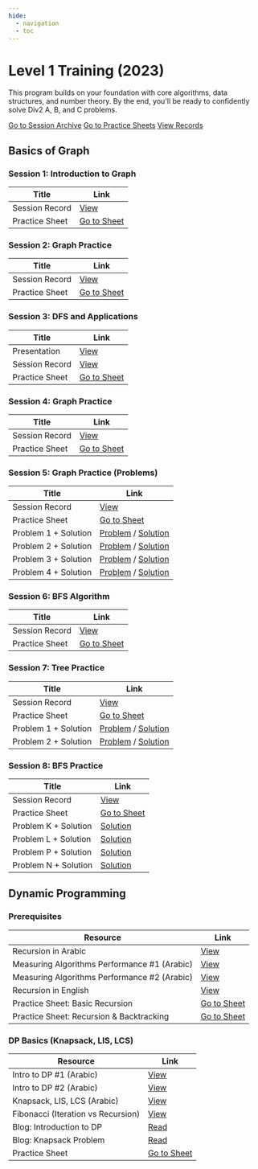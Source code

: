 ```yaml
---
hide:
  - navigation
  - toc
---
```


<div class="hero-section">
  <h1>Level 1 Training (2023)</h1>
  <p class="hero-subtitle">This program builds on your foundation with core algorithms, data structures, and number theory. By the end, you'll be ready to confidently solve Div2 A, B, and C problems.</p>
  <div class="hero-buttons">
    <a href="#" data-link="page:level1_sessions" target="_blank" class="md-button md-button--primary">Go to Session Archive</a>
    <a href="#" data-link="external:vjudge_phase2" target="_blank" class="md-button md-button--primary">Go to Practice Sheets</a>
    <a href="https://drive.google.com/drive/folders/1k6XrFa9HEShwP5vA8CoZfV-WNJJX7viE" target="_blank" class="md-button">View Records</a>
  </div>
</div>

## Basics of Graph

<h3>Session 1: Introduction to Graph</h3>
<table class="sessions-table">
  <thead>
    <tr>
      <th>Title</th>
      <th>Link</th>
    </tr>
  </thead>
  <tbody>
    <tr>
      <td>Session Record</td>
      <td><a href="https://drive.google.com/file/d/1GRwTBxJaFLe6sAAUqzihl81jhw4wtDex/view?usp=sharing" target="_blank">View</a></td>
    </tr>
    <tr>
      <td>Practice Sheet</td>
      <td><a href="https://vjudge.net/contest/550199" target="_blank">Go to Sheet</a></td>
    </tr>
  </tbody>
</table>

<h3>Session 2: Graph Practice</h3>
<table class="sessions-table">
  <thead>
    <tr>
      <th>Title</th>
      <th>Link</th>
    </tr>
  </thead>
  <tbody>
    <tr>
      <td>Session Record</td>
      <td><a href="https://drive.google.com/file/d/10wmLp0ebMyJNXNqZ5AQJOgPJYJyG3fmh/view?usp=sharing" target="_blank">View</a></td>
    </tr>
    <tr>
      <td>Practice Sheet</td>
      <td><a href="https://vjudge.net/contest/550199" target="_blank">Go to Sheet</a></td>
    </tr>
  </tbody>
</table>

<h3>Session 3: DFS and Applications</h3>
<table class="sessions-table">
  <thead>
    <tr>
      <th>Title</th>
      <th>Link</th>
    </tr>
  </thead>
  <tbody>
    <tr>
      <td>Presentation</td>
      <td><a href="https://github.com/Abdelrhmansersawy/Competitive_Programming/tree/main/MenofiaCPC/Phase2%20Training/introduction%20in%20DFS" target="_blank">View</a></td>
    </tr>
    <tr>
      <td>Session Record</td>
      <td><a href="https://drive.google.com/file/d/1Y77wY0fa96td2NS6BeEoZcOy4HX2s3en/view?usp=sharing" target="_blank">View</a></td>
    </tr>
    <tr>
      <td>Practice Sheet</td>
      <td><a href="https://vjudge.net/contest/553632" target="_blank">Go to Sheet</a></td>
    </tr>
  </tbody>
</table>

<h3>Session 4: Graph Practice</h3>
<table class="sessions-table">
  <thead>
    <tr>
      <th>Title</th>
      <th>Link</th>
    </tr>
  </thead>
  <tbody>
    <tr>
      <td>Session Record</td>
      <td><a href="https://drive.google.com/file/d/19ZDjs4hD1NtNYRPuq7pYUJqDal7s4M3P/view?usp=sharing" target="_blank">View</a></td>
    </tr>
    <tr>
      <td>Practice Sheet</td>
      <td><a href="https://vjudge.net/contest/553632" target="_blank">Go to Sheet</a></td>
    </tr>
  </tbody>
</table>

<h3>Session 5: Graph Practice (Problems)</h3>
<table class="sessions-table">
  <thead>
    <tr>
      <th>Title</th>
      <th>Link</th>
    </tr>
  </thead>
  <tbody>
    <tr>
      <td>Session Record</td>
      <td><a href="https://drive.google.com/file/d/1jVZsIDkMDwLlq_x-yb4nI9-Y2Fcy9V4F/view?usp=share_link" target="_blank">View</a></td>
    </tr>
    <tr>
      <td>Practice Sheet</td>
      <td><a href="https://vjudge.net/contest/553632" target="_blank">Go to Sheet</a></td>
    </tr>
    <tr>
      <td>Problem 1 + Solution</td>
      <td><a href="https://codeforces.com/problemset/problem/1294/F" target="_blank">Problem</a> / <a href="https://ideone.com/Aw1wgD" target="_blank">Solution</a></td>
    </tr>
    <tr>
      <td>Problem 2 + Solution</td>
      <td><a href="https://codeforces.com/problemset/problem/1760/G" target="_blank">Problem</a> / <a href="https://ideone.com/0L9wVj" target="_blank">Solution</a></td>
    </tr>
     <tr>
      <td>Problem 3 + Solution</td>
      <td><a href="https://codeforces.com/problemset/problem/219/D" target="_blank">Problem</a> / <a href="https://ideone.com/vchyg8" target="_blank">Solution</a></td>
    </tr>
     <tr>
      <td>Problem 4 + Solution</td>
      <td><a href="https://codeforces.com/problemset/problem/1702/G1" target="_blank">Problem</a> / <a href="https://ideone.com/npt1hj" target="_blank">Solution</a></td>
    </tr>
  </tbody>
</table>

<h3>Session 6: BFS Algorithm</h3>
<table class="sessions-table">
  <thead>
    <tr>
      <th>Title</th>
      <th>Link</th>
    </tr>
  </thead>
  <tbody>
    <tr>
      <td>Session Record</td>
      <td><a href="https://drive.google.com/file/d/1b90IA_mtFjbAeKaTP4aaUDMi8xeD1NdZ/view" target="_blank">View</a></td>
    </tr>
    <tr>
      <td>Practice Sheet</td>
      <td><a href="https://vjudge.net/contest/556806" target="_blank">Go to Sheet</a></td>
    </tr>
  </tbody>
</table>

<h3>Session 7: Tree Practice</h3>
<table class="sessions-table">
  <thead>
    <tr>
      <th>Title</th>
      <th>Link</th>
    </tr>
  </thead>
  <tbody>
    <tr>
      <td>Session Record</td>
      <td><a href="https://drive.google.com/file/d/1tT97EC-6TgW1u3rBIlBt-qiSLcU5shM4/view" target="_blank">View</a></td>
    </tr>
    <tr>
      <td>Practice Sheet</td>
      <td><a href="https://vjudge.net/contest/556252" target="_blank">Go to Sheet</a></td>
    </tr>
    <tr>
      <td>Problem 1 + Solution</td>
      <td><a href="https://codeforces.com/contest/1003/problem/E" target="_blank">Problem</a> / <a href="https://codeforces.com/contest/1003/submission/205158971" target="_blank">Solution</a></td>
    </tr>
    <tr>
      <td>Problem 2 + Solution</td>
      <td><a href="https://atcoder.jp/contests/abc148/tasks/abc148_f" target="_blank">Problem</a> / <a href="https://atcoder.jp/contests/abc148/submissions/41258316" target="_blank">Solution</a></td>
    </tr>
  </tbody>
</table>

<h3>Session 8: BFS Practice</h3>
<table class="sessions-table">
  <thead>
    <tr>
      <th>Title</th>
      <th>Link</th>
    </tr>
  </thead>
  <tbody>
    <tr>
      <td>Session Record</td>
      <td><a href="https://drive.google.com/file/d/1jtkIM3Lo6rjhVv1j_DNzkYAt7BZ7RYZz/view" target="_blank">View</a></td>
    </tr>
    <tr>
      <td>Practice Sheet</td>
      <td><a href="https://vjudge.net/contest/556252" target="_blank">Go to Sheet</a></td>
    </tr>
    <tr>
      <td>Problem K + Solution</td>
      <td><a href="https://ideone.com/J3oqCk" target="_blank">Solution</a></td>
    </tr>
    <tr>
      <td>Problem L + Solution</td>
      <td><a href="https://ideone.com/J3oqCk" target="_blank">Solution</a></td>
    </tr>
     <tr>
      <td>Problem P + Solution</td>
      <td><a href="https://ideone.com/4hiLZd" target="_blank">Solution</a></td>
    </tr>
     <tr>
      <td>Problem N + Solution</td>
      <td><a href="https://ideone.com/a3a5dW" target="_blank">Solution</a></td>
    </tr>
  </tbody>
</table>

## Dynamic Programming

<h3>Prerequisites</h3>
<table class="sessions-table">
    <thead>
        <tr>
            <th>Resource</th>
            <th>Link</th>
        </tr>
    </thead>
    <tbody>
        <tr>
            <td>Recursion in Arabic</td>
            <td><a href="https://www.youtube.com/watch?v=hyk46UmJPS4" target="_blank">View</a></td>
        </tr>
        <tr>
            <td>Measuring Algorithms Performance #1 (Arabic)</td>
            <td><a href="https://www.youtube.com/watch?v=EQzmtn4PzYQ" target="_blank">View</a></td>
        </tr>
        <tr>
            <td>Measuring Algorithms Performance #2 (Arabic)</td>
            <td><a href="https://www.youtube.com/watch?v=ZNYQrKpR42g" target="_blank">View</a></td>
        </tr>
        <tr>
            <td>Recursion in English</td>
            <td><a href="https://www.youtube.com/watch?v=yVdKa8dnKiE&list=PLgUwDviBIf0rGlzIn_7rsaR2FQ5e6ZOL9" target="_blank">View</a></td>
        </tr>
        <tr>
            <td>Practice Sheet: Basic Recursion</td>
            <td><a href="https://codeforces.com/group/MWSDmqGsZm/contests" target="_blank">Go to Sheet</a></td>
        </tr>
        <tr>
            <td>Practice Sheet: Recursion & Backtracking</td>
            <td><a href="https://codeforces.com/group/gA8A93jony/contests" target="_blank">Go to Sheet</a></td>
        </tr>
    </tbody>
</table>

<h3>DP Basics (Knapsack, LIS, LCS)</h3>
<table class="sessions-table">
    <thead>
        <tr>
            <th>Resource</th>
            <th>Link</th>
        </tr>
    </thead>
    <tbody>
        <tr>
            <td>Intro to DP #1 (Arabic)</td>
            <td><a href="https://www.youtube.com/watch?v=gFdP6X4CyKU" target="_blank">View</a></td>
        </tr>
        <tr>
            <td>Intro to DP #2 (Arabic)</td>
            <td><a href="https://www.youtube.com/watch?v=1j3srLj-C5Q" target="_blank">View</a></td>
        </tr>
        <tr>
            <td>Knapsack, LIS, LCS (Arabic)</td>
            <td><a href="https://www.youtube.com/watch?v=vAqaki1BhS0" target="_blank">View</a></td>
        </tr>
        <tr>
            <td>Fibonacci (Iteration vs Recursion)</td>
            <td><a href="https://www.youtube.com/watch?v=YBSt1jYwVfU" target="_blank">View</a></td>
        </tr>
        <tr>
            <td>Blog: Introduction to DP</td>
            <td><a href="https://usaco.guide/gold/intro-dp?lang=cpp" target="_blank">Read</a></td>
        </tr>
        <tr>
            <td>Blog: Knapsack Problem</td>
            <td><a href="https://usaco.guide/gold/knapsack?lang=cpp" target="_blank">Read</a></td>
        </tr>
        <tr>
            <td>Practice Sheet</td>
            <td><a href="https://vjudge.net/contest/577458" target="_blank">Go to Sheet</a></td>
        </tr>
    </tbody>
</table>

